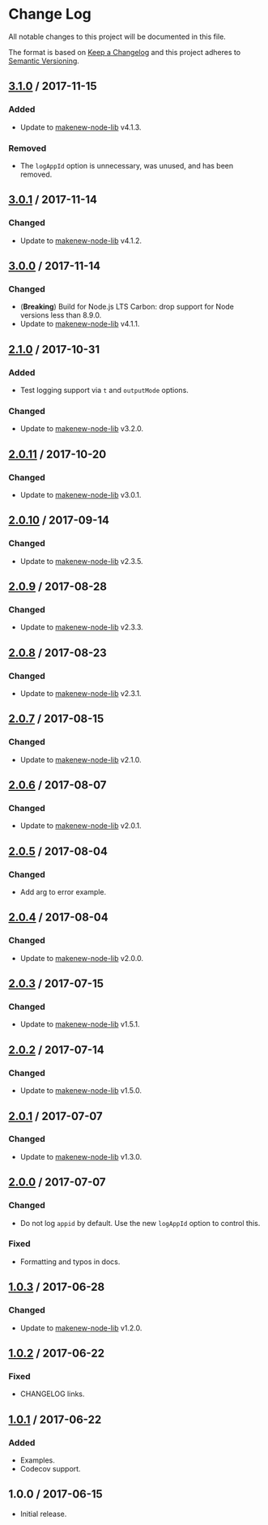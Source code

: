 # Change Log

All notable changes to this project will be documented in this file.

The format is based on [Keep a Changelog](http://keepachangelog.com/)
and this project adheres to [Semantic Versioning](http://semver.org/).

## [3.1.0] / 2017-11-15

### Added

- Update to [makenew-node-lib] v4.1.3.

### Removed

- The `logAppId` option is unnecessary, was unused, and has been removed.

## [3.0.1] / 2017-11-14

### Changed

- Update to [makenew-node-lib] v4.1.2.

## [3.0.0] / 2017-11-14

### Changed

- (**Breaking**) Build for Node.js LTS Carbon:
  drop support for Node versions less than 8.9.0.
- Update to [makenew-node-lib] v4.1.1.

## [2.1.0] / 2017-10-31

### Added

- Test logging support via `t` and `outputMode` options.

### Changed

- Update to [makenew-node-lib] v3.2.0.

## [2.0.11] / 2017-10-20

### Changed

- Update to [makenew-node-lib] v3.0.1.

## [2.0.10] / 2017-09-14

### Changed

- Update to [makenew-node-lib] v2.3.5.

## [2.0.9] / 2017-08-28

### Changed

- Update to [makenew-node-lib] v2.3.3.

## [2.0.8] / 2017-08-23

### Changed

- Update to [makenew-node-lib] v2.3.1.

## [2.0.7] / 2017-08-15

### Changed

- Update to [makenew-node-lib] v2.1.0.

## [2.0.6] / 2017-08-07

### Changed

- Update to [makenew-node-lib] v2.0.1.

## [2.0.5] / 2017-08-04

### Changed

- Add arg to error example.

## [2.0.4] / 2017-08-04

### Changed

- Update to [makenew-node-lib] v2.0.0.

## [2.0.3] / 2017-07-15

### Changed

- Update to [makenew-node-lib] v1.5.1.

## [2.0.2] / 2017-07-14

### Changed

- Update to [makenew-node-lib] v1.5.0.

## [2.0.1] / 2017-07-07

### Changed

- Update to [makenew-node-lib] v1.3.0.

## [2.0.0] / 2017-07-07

### Changed

- Do not log `appid` by default.
  Use the new `logAppId` option to control this.

### Fixed

- Formatting and typos in docs.

## [1.0.3] / 2017-06-28

### Changed

- Update to [makenew-node-lib] v1.2.0.

## [1.0.2] / 2017-06-22

### Fixed

- CHANGELOG links.

## [1.0.1] / 2017-06-22

### Added

- Examples.
- Codecov support.

## 1.0.0 / 2017-06-15

- Initial release.

[makenew-node-lib]: https://github.com/meltwater/makenew-node-lib

[Unreleased]: https://github.com/meltwater/mlabs-logger/compare/v3.1.0...HEAD
[3.1.0]: https://github.com/meltwater/mlabs-logger/compare/v3.0.1...v3.1.0
[3.0.1]: https://github.com/meltwater/mlabs-logger/compare/v3.0.0...v3.0.1
[3.0.0]: https://github.com/meltwater/mlabs-logger/compare/v2.1.0...v3.0.0
[2.1.0]: https://github.com/meltwater/mlabs-logger/compare/v2.0.11...v2.1.0
[2.0.11]: https://github.com/meltwater/mlabs-logger/compare/v2.0.10...v2.0.11
[2.0.10]: https://github.com/meltwater/mlabs-logger/compare/v2.0.9...v2.0.10
[2.0.9]: https://github.com/meltwater/mlabs-logger/compare/v2.0.8...v2.0.9
[2.0.8]: https://github.com/meltwater/mlabs-logger/compare/v2.0.7...v2.0.8
[2.0.7]: https://github.com/meltwater/mlabs-logger/compare/v2.0.6...v2.0.7
[2.0.6]: https://github.com/meltwater/mlabs-logger/compare/v2.0.5...v2.0.6
[2.0.5]: https://github.com/meltwater/mlabs-logger/compare/v2.0.4...v2.0.5
[2.0.4]: https://github.com/meltwater/mlabs-logger/compare/v2.0.3...v2.0.4
[2.0.3]: https://github.com/meltwater/mlabs-logger/compare/v2.0.2...v2.0.3
[2.0.2]: https://github.com/meltwater/mlabs-logger/compare/v2.0.1...v2.0.2
[2.0.1]: https://github.com/meltwater/mlabs-logger/compare/v2.0.0...v2.0.1
[2.0.0]: https://github.com/meltwater/mlabs-logger/compare/v1.0.3...v2.0.0
[1.0.3]: https://github.com/meltwater/mlabs-logger/compare/v1.0.2...v1.0.3
[1.0.2]: https://github.com/meltwater/mlabs-logger/compare/v1.0.1...v1.0.2
[1.0.1]: https://github.com/meltwater/mlabs-logger/compare/v1.0.0...v1.0.1
